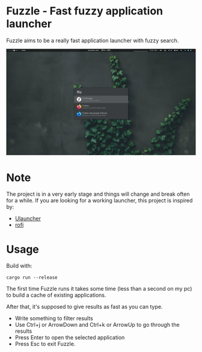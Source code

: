 # Fuzzle - Fast fuzzy application launcher

Fuzzle aims to be a really fast application launcher with fuzzy search.

![screen](screen.png)

# Note
The project is in a very early stage and things will change and break often for a while.
If you are looking for a working launcher, this project is inspired by:
- [Ulauncher](https://github.com/Ulauncher/Ulauncher)
- [rofi](https://github.com/davatorium/rofi)

# Usage

Build with:
```
cargo run --release
```

The first time Fuzzle runs it takes some time (less than a second on my pc) to build a cache of existing applications.

After that, it's supposed to give results as fast as you can type.

- Write something to filter results
- Use Ctrl+j or ArrowDown and Ctrl+k or ArrowUp to go through the results
- Press Enter to open the selected application
- Press Esc to exit Fuzzle.
